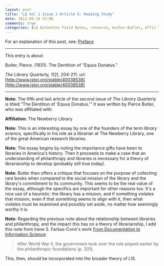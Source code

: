 ```yaml
---
layout: post
title: "LQ Vol 1 Issue 2 Article 5: Reading Study"
date: 2013-09-10 15:08
comments: true
categories: [LQ Autoethno Field Notes, research, Author-Butler, Affil-The Newberry Library]
---
```


For an explanation of this post, see:
[Preface](/blog/2013/08/14/lq-autoethnography-research-journal-preface/)

---

This entry is about:


Butler, Pierce. (1931). The Dentition of "Equus Donatus." 

*The Library Quarterly, 1*(2), 204-211.
url:[http://www.jstor.org/stable/40038538](http://www.jstor.org/stable/40038538)

---

**Note:** The fifth and last article of the second issue of *The
Library Quarterly* is titled "The Dentition of 'Equus Donatus.'"
It was written by Pierce Butler, who was affiliated with:

**Affiliation:** The Newberry Library

**Note:** This is an interesting essay by one of the founders of
the term *library science,* specifically in his role as a
librarian at The Newberry Library, one of the great American
research libraries.

**Note:** The essay begins by noting the importance gifts have
been to libraries in America's history. Then it proceeds to make a
case that an understanding of philanthropy and libraries is
necessary for a theory of librarianship to develop (probably still
true today).

**Note:** Butler then offers a critique that focuses on the
purpose of collecting rare books when compared to the social
mission of the library and the library's commitment to its
community. This seems to be the real value of the essay, although
the specifics are important for other reasons too. It's a nice use
of a heuristic: the library has a mission, and if something
violates that mission, even if that something seems to align with
it, then what violates must be examined and possibly set aside, no
matter how seemingly worthy it is.

**Note:** Regarding the previous note about the relationship
between libraries and philanthropy, and the impact this has on a
theory of librarianship, I add this note from Irene S.
Farkas-Conn's work [From Documentation to Information
Science](http://www.asis.org/Farkas-Conn-FDTIS.html):

> After World War II, the government took over the role played
> earlier by the philanthropic foundations (p. 201).

This, then, should be incorporated into the broader theory of LIS.
